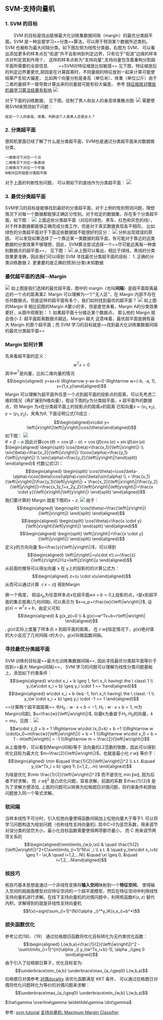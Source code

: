 ## SVM-支持向量机
### 1. SVM 的目标
&emsp;&emsp;SVM 的目标是找出能够最大化训练集数据间隔（margin）的最优分类超平面。SVM 是一种监督学习==分类==算法，可以用于预测某个数据所述类别。SVM 也被称为最大间隔分类。如下图左侧为线性分类器，右图为 SVM， 可以看出添加更多的样本点在"街道"外不会影响到判定边界，只有位于"街道"边缘的样本点对判定其到作用个， 这样的样本点称为"支持向量",支持向量包含着重构分割超平面所需要的全部信息.
&emsp;&emsp;==SVM对特征缩放比较敏感== 见下图，特征缩放后的判定边界要更优,原因是在计算距离时，不同量纲的特征放到一起来计算可能使结果产生较大偏差， 比如两个向量分别是身高（单位米）、体重（单位公斤）由于二者的量纲不一致导致计算出来的向量就可能有较大偏差。
参考 [特征缩放对哪些机器学习算法结果有影响](https://my.oschina.net/u/3851199/blog/1944830)
![](https://segmentfault.com/img/bVbb8Z0?w=568&h=147)

对于下面的训练数据， 见下图，绘制了男人和女人的身高体重散点图:
![](https://upload-images.jianshu.io/upload_images/30697-9e58434c09dea5c3.png?imageMogr2/auto-orient/)
需要使用SVM来预测如下问题：
    
    给定一个人的身高、体重，判断这个人是男人还是女人？
    
### 2. 分类超平面
感知机里面已经了解了什么是分类超平面，SVM也是通过分类超平面来对数据做分类，
    
    一维情况下对应一个点
    二维情况下对应一条直线
    三维情况下对应一个平面
    N维对应的就是分类超平面
对于上面的判断性别问题， 可以用如下的直线作为分类超平面：
![](https://upload-images.jianshu.io/upload_images/30697-1eaa7027f35dc6f5.png?imageMogr2/auto-orient/)

### 3. 最优分类超平面
SVM学习的目标是能够找到最好的分类超平面，对于上例的性别预测问题，理想情况下对每一个数据都能够正确区分性别。对于给定的数据集，存在多个分类超平面，如下图：
![](https://upload-images.jianshu.io/upload_images/30697-c1810657e03f2350.png?imageMogr2/auto-orient/)
上面这些分类超平面（对应的绿色、黑车、红色和灰色的线），对于样本数据都能够正确完成分类工作，但是对于真实数据表现各不相同， 比如绿色的分类超平面对于下面这些数据就不能很好的区分：
![](https://upload-images.jianshu.io/upload_images/30697-e164fa0c28f3188b.png?imageMogr2/auto-orient/)
分析出现错误的原因， 可以发现如果选择了一个靠近某一类数据的超平面，有可能对于靠近的这类数据的分类效果不够理想，因此，SVM算法尝试选择一个==尽可能远离每一种类别数据点的超平面==， 见下图：
![](https://upload-images.jianshu.io/upload_images/30697-5ff13b39686064f9.png?imageMogr2/auto-orient/)
从上图可以看出，相比于绿线，黑线的分类效果更准确，因此我们可以得到 SVM 寻找最优分类超平面的目标：
    1. 正确的分类训练数据
    2. 更重要的是正确的预测(分类)未知数据
### 最优超平面的选择--Margin
![](https://upload-images.jianshu.io/upload_images/30697-61ebfe0f810e4c39.png?imageMogr2/auto-orient/)
如上图是我们选择的最优超平面，图中的 margin（也叫**间隔**）是超平面距离最近的一个点的距离乘2. Margin 可以理解为一个"无人区"，在 Margin 内部不存在任何数据点。但是这样的超平面有多个，我们如何找到最优的超平面？
![](https://upload-images.jianshu.io/upload_images/30697-8b8d4b02007b65ad.png?imageMogr2/auto-orient/)
如上图的Margin B 相比前图的Margin A要小的多，但是直觉来看，Margin A的分类效果更好，从图中观察到：
    1. 如果超平面十分接近某个数据点， 那么他的 Margin 就会很小
    2. 超平面距离数据点越远，Margin 越大
这意味着，最优超平面是拥有最大 Margin 的那个超平面；而 SVM 学习的目标就是==找到最大化训练集数据间隔的最优分类超平面==
### Margin 如何计算
先来看超平面的定义：
$$w^Tx = 0$$
其中$w^T$是向量，比如二维向量的情况 
$$\begin{aligned} y=ax+b \Rightarrow y-ax-b=0 \Rightarrow w=(-b, -a, 1), x=(1,x,y)\end{aligned}$$ 
Margin 可以理解为超平面外任意一个点到超平面的投影点的距离，可以先考虑二维的情况（再扩展到N维向量），假设下图的$y$为分类超平面，$x$ 超平面外的数据点，则 Margin 为$x$在分类超平面上的投影点的距离$x$的距离
已知向量$x=(x_1,x_2),y=(y_1,y_2)$，夹角为$\theta$, 下面证明公式(1)成立 : $$\begin{aligned}x\cdot y= \left\|x\right\|\left\|y\right\|\cos(\theta)\end{aligned}$$如下图：
![](https://i1.wp.com/www.svm-tutorial.com/wp-content/uploads/2014/11/11-dot-product-angles.png?zoom=2&resize=350%2C273&ssl=1)  
$\theta=\beta-\alpha$ 因此计算$\cos(\theta)=\cos(\beta-\alpha)=\cos(\beta)\cos(\alpha)+\sin(\beta)\sin(\alpha)$
$\begin{aligned} \begin{split} \cos(\beta)=\frac{x_1}{\left\|x\right\|} \\ \sin(\beta)=\frac{x_2}{\left\|x\right\|} \\\cos(\alpha)=\frac{y_1}{\left\|y\right\|} \\ \sin(\alpha)=\frac{y_2}{\left\|y\right\|}\end{split} \end{aligned}$
代数公式(2)：
$$\begin{aligned} \begin{split} \cos(\theta)=\cos(\beta-\alpha)=\cos(\beta)\cos(\alpha)+\sin(\beta)\sin(\alpha) \\ = \frac{x_1}{\left\|x\right\|}\frac{y_1}{\left|y\right\|} + \frac{x_2}{\left\|x\right\|}\frac{y_2}{\left|y\right\|}=\frac{x_1y_1+x_2y_2}{\left\|x\right\|\left|y\right\|}=\frac{x \cdot y}{\left\|x\right\|\left|y\right\|}  \end{split} \end{aligned}$$
我们要计算的 Margin 就是下图的$x-z$, 
![](https://i0.wp.com/www.svm-tutorial.com/wp-content/uploads/2014/11/14-projection-3-e1415553165199.png?zoom=2&resize=350%2C244&ssl=1)
由于：
$$\begin{aligned} \begin{split} \cos(\theta)=\frac{\left\|z\right\|}{\left\|x\right\|} \end{split} \end{aligned}$$$$\begin{aligned} \begin{split} \cos(\theta)=\frac{x \cdot y}{\left\|x\right\|\left|y\right\|} \end{split} \end{aligned}$$$$\begin{aligned} \begin{split} \left\|z\right\|=\frac{x \cdot y}{\left\|y\right\|} \end{split} \end{aligned}$$
定义y的方向向量 $u=\frac{y}{\left\|y\right\|}$，可以得到 $$\begin{aligned}  \left\|z\right\|=u\cdot x\\ u=\frac{z}{\left\|z\right\|}\\z=\left\|z\right\|u \end{aligned}$$
从前面的推导可以得出向量 x 在 y上的投影的的计算公式为：
$$\begin{aligned} z=(u \cdot x)u\end{aligned}$$从而可以通过计算 $\left\|x-z\right\|$ 得到Margin 

换一个角度， 假设$x_p$为任意样本点$x$在超平面$wx+b=0$上投影的点，r是x到超平面的集合距离(几何间隔), 可以表示为 $x=x_p+r\frac{w}{\left\|w\right\|}$, 设$g(x)=w^Tx+b$，由定义可知 $$\begin{aligned} & g(x_p)=0  \\ & g(x)=w^Tx+b=r\left\|w\right\| \end{aligned}$$ , $g(x)$实际上度量了样本点 x 到超平面的距离， 在$\left\|w\right\|$恒定情况下，$g(x)$绝对值的大小反应了几何间隔 $r$的大小，$g(x)$叫做函数间隔。

### 寻找最优分类超平面
SVM 训练的目标是==最大化训练集数据间隔==, 因此寻找最优分类超平面等价于找到==最大 Margin(间隔)==， SVM 学习的问题可以理解为线性分类问题基础上，添加如下约束条件：
$$\begin{aligned}  w\cdot x_i + b \geq 1, for\  x_i\  having\ the \ class\ 1 \\ y_i(w\cdot x_i + b) \geq y_i \cdot 1 == 1\end{aligned}$$
$$\begin{aligned} w\cdot x_i + b \leq -1, for\  x_i\  having\ the \  class\ -1  \\  y_i(w \cdot x_i + b) \geq y_i \cdot -1 == 1 \end{aligned}$$
==计算两个超平面距离==
令$H_0: w\cdot x + b = -1$, $H_1: w\cdot x + b =  1$, m为Margin(间距), $u=\frac{w}{\left\|w\right\|}$, 向量k为垂直于$H_1,H_0$的向量，$k=mu$，见图：
![](https://i2.wp.com/www.svm-tutorial.com/wp-content/uploads/2015/06/svm_margin_demonstration_7.png?w=720&ssl=1)
$$w\cdot z_0 + b = 1 \Rightarrow w\cdot (x_0+k) + b =1 \\\Rightarrow w \cdot(x_0+m\frac{w}{\left\|w\right\|}) + b = 1 \\\Rightarrow w\cdot x_0 + b = 1 - m\left\|w\right\| = -1 \\\Rightarrow m = \frac{2}{\left\|w\right\|}$$
从上面推导，可以看到Margin(间隔)等于 法向量的L2范数的倒数，因此可以得到优化目标为最大化 $m=\frac{2}{\left\|w\right\|}$，也就是最小化$\left\|w\right\|$
等价于：
$$\begin{aligned} \min &\quad \frac{1}{2}{\left\|w\right\|}^2 \\ s.t. &\quad y_i(w^Tx_i + b) \geq 1\ (i=1,2,...m) \end{aligned}$$
为啥是优化 $\min \frac{1}{2}{\left\|w\right\|}^2$ 而不是优化 $\min {\left\|w\right\|}$, 因为后者不好求解， 而 ${\left\|w\right\|}^2$ 是凸优化问题，容易求解，前面的系数 $\frac{1}{2}$ 是为了求解方便添加, 上面的问题可以转换为拉格朗日对偶问题，将约束条件和原始问题放入同一个等式求解。
### 软间隔
当样本线性不可分时，引入松弛向量使得函数间隔加上松弛向量大于等于1. 可以将学习问题构造为规划问题（也称线性支持向量机). 其中C>0为惩罚系数，用来调节对误分类的惩罚大小，最小化目标函数需要使得两项都尽量小， 而 C 用来调节两项关系的
$$\begin{aligned}\min\limits_{w,b,\xi} & \quad \frac{1}{2}{\left\|w\right\|}^2+C\sum\limits_{i=1}^N\xi _i \\ s.t. & \quad y_i(w\cdot x_i+b) \geq 1 - \xi,& \quad i=1,2,...N\\ &\quad \xi \geq 0, &\quad i=1,2,...N\end{aligned}$$
### 核技巧
核技巧基本思想是通过一个非线性变换将**输入空间**映射到一个**特征空间**， 使得输入空间的超曲面模型对应特征空间的一个超平面模型，然后在特征空间中利用线性支持向量机进行求解。在线下支持向量机的对偶问题中，利用核函数$K(x,z)$ 替代内积，求解得到的就是非线性支持向量机
$$f(x)=sign(\sum_{i=1}^{N}{\alpha _i}^*y_iK(x,x_i)+b^*)$$
### 损失函数优化
参考公式(18)、（19） 通过拉格朗日函数将优化目标转化为无约束优化函数：
$$\begin{aligned} L(w,b,a)=\frac{1}{2}{\left\|w\right\|}^2 - \sum\limits_{i=1}^{m}\alpha _i[ y_i(w^Tx_i+b)-1], \alpha _i\geq 0 \end{aligned}$$ 由于引入了拉格朗日算子，优化目标变为:
$$\underbrace\min_{w,b} \underbrace\max_{a_i\geq0} L(w,b,a)$$
拉格朗日对偶参考:[对偶durality](https://zouwan.github.io/2018/11/%E5%AF%B9%E5%81%B6durality/)
该优化函数满足 KKT 条件， 可以通过拉格朗日对偶将优化问题转化为等价的对偶问题来求解：$$\underbrace\max_{a_i\geq0} \underbrace\min_{w,b} L(w,b,a)$$


$\hat\gamma \overline\gamma \widetilde\gamma \dot\gamma$

参考:
[svm tutorial](https://www.svm-tutorial.com/2017/02/svms-overview-support-vector-machines/)
[支持向量机: Maximum Margin Classifier](http://blog.pluskid.org/?p=632)